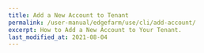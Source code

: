 ```yaml
---
title: Add a New Account to Tenant
permalink: /user-manual/edgefarm/use/cli/add-account/
excerpt: How to Add a New Account to Your Tenant.
last_modified_at: 2021-08-04
---
```

